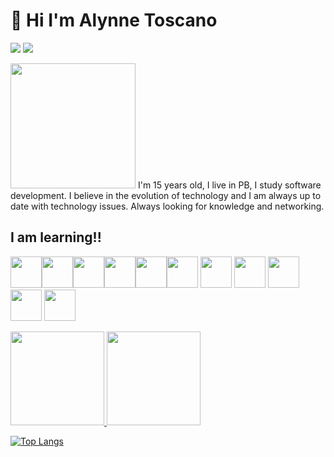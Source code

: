 #  👋 Hi I'm Alynne Toscano
<a href="https://www.instagram.com/alynnetoscano_/?next=%2F" target="_blank">
<img src="https://img.shields.io/badge/-Instagram-%23E4405F?style=for-the-badge&logo=instagram&logoColor=white" target="_blank"></a>   
<a href="https://www.linkedin.com/in/alynne-toscano-vasconcelos-709355253/" target="_blank">
<img src="https://img.shields.io/badge/-LinkedIn-%230077B5?style=for-the-badge&logo=linkedin&logoColor=white" target="_blank"></a>

<img width="200" src="https://user-images.githubusercontent.com/115585444/207155613-5ca754e6-deb3-4e46-a903-9aed98c15c39.png"> I'm 15 years old, I live in PB, I study software development. I believe in the evolution of technology and I am always up to date with technology issues. Always looking for knowledge and networking.





## I am learning!!

<img width="50" src="https://cdn.jsdelivr.net/gh/devicons/devicon/icons/javascript/javascript-original.svg" /><img width="50" src="https://cdn.jsdelivr.net/gh/devicons/devicon/icons/html5/html5-plain-wordmark.svg" /><img width="50" src= "https://cdn.jsdelivr.net/gh/devicons/devicon/icons/android/android-original.svg"/><img width="50" src="https://cdn.jsdelivr.net/gh/devicons/devicon/icons/csharp/csharp-original.svg" /><img width="50" src= "https://cdn.jsdelivr.net/gh/devicons/devicon/icons/cplusplus/cplusplus-original.svg"/><img width="50" src= "https://cdn.jsdelivr.net/gh/devicons/devicon/icons/css3/css3-original.svg"/>
<img width="50" src= "https://cdn.jsdelivr.net/gh/devicons/devicon/icons/devicon/devicon-original.svg"/>
<img width="50" src="https://cdn.jsdelivr.net/gh/devicons/devicon/icons/ruby/ruby-plain-wordmark.svg" />
<img width="50" src= "https://cdn.jsdelivr.net/gh/devicons/devicon/icons/git/git-original.svg"/>
<img width="50" src="https://cdn.jsdelivr.net/gh/devicons/devicon/icons/vscode/vscode-original.svg" />
<img width="50" src="https://cdn.jsdelivr.net/gh/devicons/devicon/icons/github/github-original.svg" />







<div>
<a href="https://github.com/seu-usuário-aqui">
<img height="150em" src="https://github-readme-stats.vercel.app/api/top-langs/?username=alynnetoscano&layout=compact&langs_count=7&theme=dracula"/>
<img height="150em" src="https://github-readme-stats.vercel.app/api?username=alynnetoscano&show_icons=true&theme=dracula&include_all_commits=true&count_private=true"/>
</div>




[![Top Langs](https://github-readme-stats.vercel.app/api/top-langs/?username=alynnetoscano&layout=compact)](https://github.com/USERNAME/github-readme-stats)
